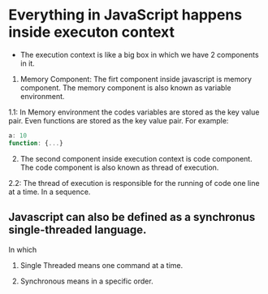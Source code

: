 # Everything in JavaScript happens inside executon context

- The execution context is like a big box in which we have 2 components in it.

1. Memory Component: The firt component inside javascript is memory component. The memory component is also known as variable environment.

1.1: In Memory environment the codes variables are stored as the key value pair. Even functions are stored as the key value pair.
For example:

```Javascript
a: 10
function: {...}
```

2. The second component inside execution context is code component. The code component is also known as thread of execution.

2.2: The thread of execution is responsible for the running of code one line at a time. In a sequence.

## Javascript can also be defined as a synchronus single-threaded language.

In which

1. Single Threaded means one command at a time.

2. Synchronous means in a specific order.
